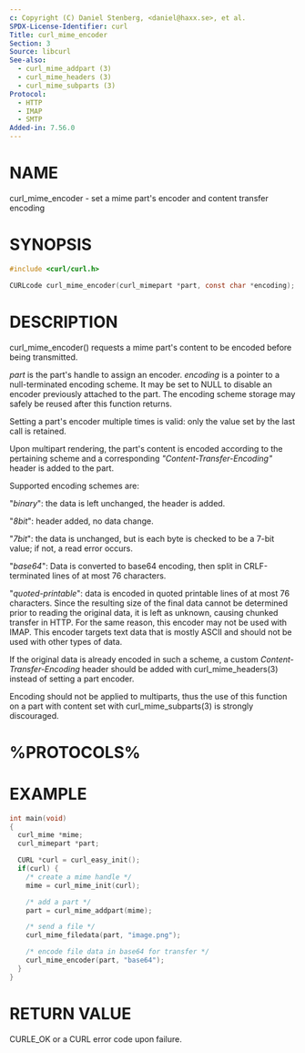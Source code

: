 ```yaml
---
c: Copyright (C) Daniel Stenberg, <daniel@haxx.se>, et al.
SPDX-License-Identifier: curl
Title: curl_mime_encoder
Section: 3
Source: libcurl
See-also:
  - curl_mime_addpart (3)
  - curl_mime_headers (3)
  - curl_mime_subparts (3)
Protocol:
  - HTTP
  - IMAP
  - SMTP
Added-in: 7.56.0
---
```


# NAME

curl_mime_encoder - set a mime part's encoder and content transfer encoding

# SYNOPSIS

~~~c
#include <curl/curl.h>

CURLcode curl_mime_encoder(curl_mimepart *part, const char *encoding);
~~~

# DESCRIPTION

curl_mime_encoder() requests a mime part's content to be encoded before being
transmitted.

*part* is the part's handle to assign an encoder.
*encoding* is a pointer to a null-terminated encoding scheme. It may be
set to NULL to disable an encoder previously attached to the part. The encoding
scheme storage may safely be reused after this function returns.

Setting a part's encoder multiple times is valid: only the value set by the
last call is retained.

Upon multipart rendering, the part's content is encoded according to the
pertaining scheme and a corresponding *"Content-Transfer-Encoding"* header
is added to the part.

Supported encoding schemes are:

"*binary*": the data is left unchanged, the header is added.

"*8bit*": header added, no data change.

"*7bit*": the data is unchanged, but is each byte is checked
to be a 7-bit value; if not, a read error occurs.

"*base64*": Data is converted to base64 encoding, then split in
CRLF-terminated lines of at most 76 characters.

"*quoted-printable*": data is encoded in quoted printable lines of
at most 76 characters. Since the resulting size of the final data cannot be
determined prior to reading the original data, it is left as unknown, causing
chunked transfer in HTTP. For the same reason, this encoder may not be used
with IMAP. This encoder targets text data that is mostly ASCII and should
not be used with other types of data.

If the original data is already encoded in such a scheme, a custom
*Content-Transfer-Encoding* header should be added with
curl_mime_headers(3) instead of setting a part encoder.

Encoding should not be applied to multiparts, thus the use of this function on
a part with content set with curl_mime_subparts(3) is strongly
discouraged.

# %PROTOCOLS%

# EXAMPLE

~~~c
int main(void)
{
  curl_mime *mime;
  curl_mimepart *part;

  CURL *curl = curl_easy_init();
  if(curl) {
    /* create a mime handle */
    mime = curl_mime_init(curl);

    /* add a part */
    part = curl_mime_addpart(mime);

    /* send a file */
    curl_mime_filedata(part, "image.png");

    /* encode file data in base64 for transfer */
    curl_mime_encoder(part, "base64");
  }
}
~~~

# RETURN VALUE

CURLE_OK or a CURL error code upon failure.
